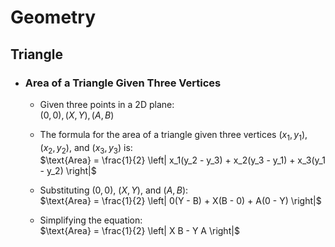 # Geometry

## Triangle

- ### Area of a Triangle Given Three Vertices
  
  - Given three points in a 2D plane:  
    $(0,0), (X,Y), (A,B)$

  - The formula for the area of a triangle given three vertices $(x_1, y_1)$, $(x_2, y_2)$, and $(x_3, y_3)$ is:  
    $\text{Area} = \frac{1}{2} \left| x_1(y_2 - y_3) + x_2(y_3 - y_1) + x_3(y_1 - y_2) \right|$

  - Substituting $(0,0)$, $(X,Y)$, and $(A,B)$:  
    $\text{Area} = \frac{1}{2} \left| 0(Y - B) + X(B - 0) + A(0 - Y) \right|$

  - Simplifying the equation:  
    $\text{Area} = \frac{1}{2} \left| X B - Y A \right|$
